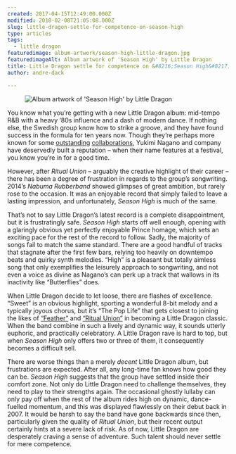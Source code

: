 ```yaml
---
created: 2017-04-15T12:49:00.000Z
modified: 2018-02-08T21:05:08.000Z
slug: little-dragon-settle-for-competence-on-season-high
type: articles
tags:
  - little dragon
featuredimage: album-artwork/season-high-little-dragon.jpg
featuredimageAlt: Album artwork of 'Season High' by Little Dragon
title: Little Dragon settle for competence on &#8216;Season High&#8217;
author: andre-dack

---
```


<figure class="wide">
  <img src="album-artwork/season-high-little-dragon.jpg" alt="Album artwork of 'Season High' by Little Dragon" />
  <figcaption></figcaption>
</figure>

You know what you’re getting with a new Little Dragon album: mid-tempo R&B with a heavy ‘80s influence and a dash of modern dance. If nothing else, the Swedish group know how to strike a groove, and they have found success in the formula for ten years now. Though they’re perhaps more known for some [outstanding](https://www.youtube.com/watch?v=ZdUINbi4wSY) [collaborations](https://www.youtube.com/watch?gl=ID&feature=relmfu&hl=id&v=C-yP9f0gadU), Yukimi Nagano and company have deservedly built a reputation – when their name features at a festival, you know you’re in for a good time.

However, after *Ritual Union* – arguably the creative highlight of their career – there has been a degree of frustration in regards to the group’s songwriting. 2014’s *Nabuma Rubberband* showed glimpses of great ambition, but rarely rose to the occasion. It was an enjoyable record that simply failed to leave a lasting impression, and unfortunately, *Season High* is much of the same.

That’s not to say Little Dragon’s latest record is a complete disappointment, but it is frustratingly safe. *Season High* starts off well enough, opening with a glaringly obvious yet perfectly enjoyable Prince homage, which sets an exciting pace for the rest of the record to follow. Sadly, the majority of songs fail to match the same standard. There are a good handful of tracks that stagnate after the first few bars, relying too heavily on downtempo beats and quirky synth melodies. “High” is a pleasant but totally aimless song that only exemplifies the leisurely approach to songwriting, and not even a voice as divine as Nagano’s can perk up a track that wallows in its inactivity like “Butterflies” does.

When Little Dragon decide to let loose, there are flashes of excellence. “Sweet” is an obvious highlight, sporting a wonderful 8-bit melody and a typically joyous chorus, but it’s “The Pop Life” that gets closest to joining the likes of [“Feather”](https://www.youtube.com/watch?v=DnEw7c1Ozh8) and [“Ritual Union”](https://www.youtube.com/watch?v=0Yeb3q5nqWA) in becoming a Little Dragon classic. When the band combine in such a lively and dynamic way, it sounds utterly euphoric, and practically celebratory. A Little Dragon rave is hard to top, but when *Season High* only offers two or three of them, it consequently becomes a difficult sell.

There are worse things than a merely *decent* Little Dragon album, but frustrations are expected. After all, any long-time fan knows how good they can be. *Season High* suggests that the group have settled inside their comfort zone. Not only do Little Dragon need to challenge themselves, they need to play to their strengths again. The occasional ghostly lullaby can only pay off when the rest of the album rides high on dynamic, dance-fuelled momentum, and this was displayed flawlessly on their debut back in 2007. It would be harsh to say the band have gone backwards since then, particularly given the quality of *Ritual Union*, but their recent output certainly hints at a severe lack of risk. As of now, Little Dragon are desperately craving a sense of adventure. Such talent should never settle for mere competence.